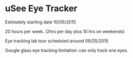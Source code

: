 # uSee Eye Tracker

Estimately starting date 10/05/2015

20 hours per week. (2hrs per day plus 10 hrs on weekends)

Eye tracking lab tour scheduled around 09/25/2015

Google glass eye tracking limitation: can only track one eyes. 
